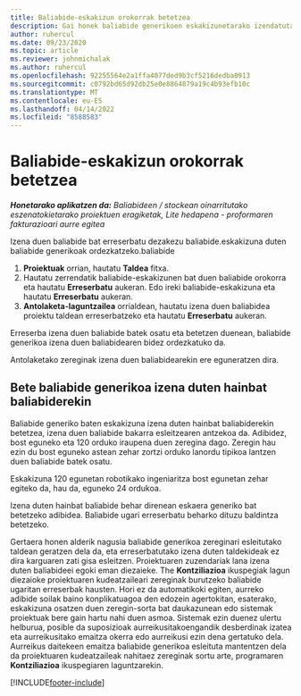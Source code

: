 ```yaml
---
title: Baliabide-eskakizun orokorrak betetzea
description: Gai honek baliabide generikoen eskakizunetarako izendatutako baliabideei buruzko informazioa eskaintzen du.
author: ruhercul
ms.date: 09/23/2020
ms.topic: article
ms.reviewer: johnmichalak
ms.author: ruhercul
ms.openlocfilehash: 92255564e2a1ffa4077ded9b3cf5216dedba0913
ms.sourcegitcommit: c0792bd65d92db25e0e8864879a19c4b93efb10c
ms.translationtype: MT
ms.contentlocale: eu-ES
ms.lasthandoff: 04/14/2022
ms.locfileid: "8588583"
---
```

# <a name="generic-resource-requirement-fulfillment"></a>Baliabide-eskakizun orokorrak betetzea

_**Honetarako aplikatzen da:** Baliabideen / stockean oinarritutako eszenatokietarako proiektuen eragiketak, Lite hedapena - proformaren fakturazioari aurre egitea_

Izena duen baliabide bat erreserbatu dezakezu baliabide.eskakizuna duten baliabide generikoak ordezkatzeko.baliabide

1. **Proiektuak** orrian, hautatu **Taldea** fitxa.
2. Hautatu zerrendatik baliabide-eskakizunen bat duen baliabide orokorra eta hautatu **Erreserbatu** aukeran. Edo ireki baliabide-eskakizuna eta hautatu **Erreserbatu** aukeran.
3. **Antolaketa-laguntzailea** orrialdean, hautatu izena duen baliabidea proiektu taldean erreserbatzeko eta hautatu **Erreserbatu** aukeran.

Erreserba izena duen baliabide batek osatu eta betetzen duenean, baliabide generikoa izena duen baliabidearen bidez ordezkatuko da.

Antolaketako zereginak izena duen baliabidearekin ere eguneratzen dira.

## <a name="fulfill-a-generic-resource-with-multiple-named-resources"></a>Bete baliabide generikoa izena duten hainbat baliabiderekin
Baliabide generiko baten eskakizuna izena duten hainbat baliabiderekin betetzea, izena duen baliabide bakarra esleitzearen antzekoa da. Adibidez, bost eguneko eta 120 orduko iraupena duen zeregina dago. Zeregin hau ezin du bost eguneko astean zehar zortzi orduko lanordu tipikoa lantzen duen baliabide batek osatu. 

Eskakizuna 120 egunetan robotikako ingeniaritza bost egunetan zehar egiteko da, hau da, eguneko 24 ordukoa.

Izena duten hainbat baliabide behar direnean eskaera generiko bat betetzeko adibidea. Baliabide ugari erreserbatu beharko dituzu baldintza betetzeko.

Gertaera honen alderik nagusia baliabide generikoa zereginari esleitutako taldean geratzen dela da, eta erreserbatutako izena duten taldekideak ez dira karguaren zati gisa esleitzen. Proiektuaren zuzendariak lana izena duten baliabideei egoki eman diezaieke. The **Kontziliazioa** ikuspegiak lagun diezaioke proiektuaren kudeatzaileari zereginak burutzeko baliabide ugaritan erreserbak hausten. Hori ez da automatikoki egiten, aurreko adibide soilak baino konplikatuagoa den edozein agertokitan, esaterako, eskakizuna osatzen duen zeregin-sorta bat daukazunean edo sistemak proiektuak bere gain hartu nahi duen asmoa. Sistemak ezin duenez ulertu helburua, posible da suposizioak aurreikusitakoengandik desberdinak izatea eta aurreikusitako emaitza okerra edo aurreikusi ezin dena gertatuko dela. Aurreikus daitekeen emaitza baliabide generikoa esleituta mantentzen dela da proiektuaren kudeatzaileak nahitaez zereginak sortu arte, programaren **Kontziliazioa** ikuspegiaren laguntzarekin.




[!INCLUDE[footer-include](../includes/footer-banner.md)]